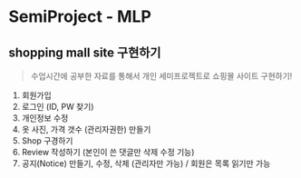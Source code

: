 # SemiProject - MLP

## shopping mall site 구현하기

> 수업시간에 공부한 자료를 통해서 개인 세미프로젝트로 쇼핑몰 사이트 구현하기!

1. 회원가입
2. 로그인 (ID, PW 찾기)
3. 개인정보 수정
4. 옷 사진, 가격 갯수 (관리자권한) 만들기
5. Shop 구경하기
6. Review 작성하기 (본인이 쓴 댓글만 삭제 수정 기능)
7. 공지(Notice) 만들기, 수정, 삭제 (관리자만 가능) / 회원은 목록 읽기만 가능
